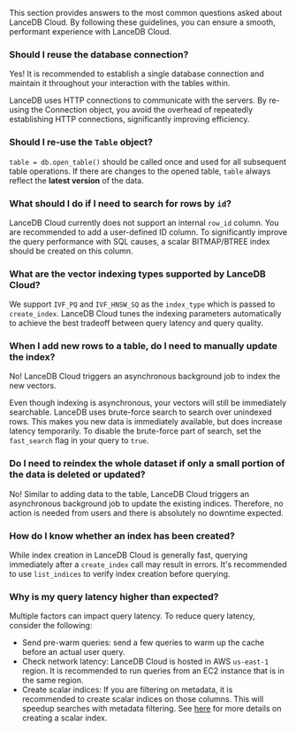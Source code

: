 This section provides answers to the most common questions asked about LanceDB Cloud. By following these guidelines, you can ensure a smooth, performant experience with LanceDB Cloud.

### Should I reuse the database connection?
Yes! It is recommended to establish a single database connection and maintain it throughout your interaction with the tables within. 

LanceDB uses HTTP connections to communicate with the servers. By re-using the Connection object, you avoid the overhead of repeatedly establishing HTTP connections, significantly improving efficiency.

### Should I re-use the `Table` object?
`table = db.open_table()` should be called once and used for all subsequent table operations. If there are changes to the opened table, `table` always reflect the **latest version** of the data. 

### What should I do if I need to search for rows by `id`?
LanceDB Cloud currently does not support an internal `row_id` column. You are recommended to add a 
user-defined ID column. To significantly improve the query performance with SQL causes, a scalar BITMAP/BTREE index should be created on this column. 

### What are the vector indexing types supported by LanceDB Cloud?
We support `IVF_PQ` and `IVF_HNSW_SQ` as the `index_type` which is passed to `create_index`. LanceDB Cloud tunes the indexing parameters automatically to achieve the best tradeoff between query latency and query quality.

### When I add new rows to a table, do I need to manually update the index?
No! LanceDB Cloud triggers an asynchronous background job to index the new vectors.

Even though indexing is asynchronous, your vectors will still be immediately searchable. LanceDB uses brute-force search to search over unindexed rows. This makes you new data is immediately available, but does increase latency temporarily. To disable the brute-force part of search, set the `fast_search` flag in your query to `true`.

### Do I need to reindex the whole dataset if only a small portion of the data is deleted or updated?
No! Similar to adding data to the table, LanceDB Cloud triggers an asynchronous background job to update the existing indices. Therefore, no action is needed from users and there is absolutely no 
downtime expected.

### How do I know whether an index has been created?
While index creation in LanceDB Cloud is generally fast, querying immediately after a `create_index` call may result in errors. It's recommended to use `list_indices` to verify index creation before querying.

### Why is my query latency higher than expected?
Multiple factors can impact query latency. To reduce query latency, consider the following:
- Send pre-warm queries: send a few queries to warm up the cache before an actual user query.
- Check network latency: LanceDB Cloud is hosted in AWS `us-east-1` region. It is recommended to run queries from an EC2 instance that is in the same region.
- Create scalar indices: If you are filtering on metadata, it is recommended to create scalar indices on those columns. This will speedup searches with metadata filtering. See [here](../guides/scalar_index.md) for more details on creating a scalar index.